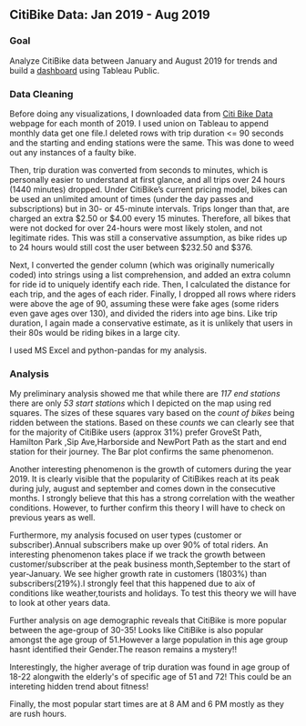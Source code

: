 ## CitiBike Data: Jan 2019 - Aug 2019

### Goal
Analyze CitiBike data between January and August 2019 for trends and build a [dashboard](https://public.tableau.com/profile/surabhi.sood3293#!/) using Tableau Public. 

### Data Cleaning
Before doing any visualizations, I downloaded data from [Citi Bike Data](https://www.citibikenyc.com/system-data) webpage for each month of 2019. I used union on Tableau to append monthly data get one file.I deleted rows with trip duration <= 90 seconds and the starting and ending stations were the same. This was done to weed out any instances of a faulty bike.

Then, trip duration was converted from seconds to minutes, which is personally easier to understand at first glance, and all trips over 24 hours (1440 minutes) dropped. Under CitiBike’s current pricing model, bikes can be used an unlimited amount of times (under the day passes and subscriptions) but in 30- or 45-minute intervals. Trips longer than that, are charged an extra $2.50 or $4.00 every 15 minutes. Therefore, all bikes that were not docked for over 24-hours were most likely stolen, and not legitimate rides. This was still a conservative assumption, as bike rides up to 24 hours would still cost the user between $232.50 and $376.

Next, I converted the gender column (which was originally numerically coded) into strings using a list comprehension, and added an extra column for ride id to uniquely identify each ride. Then, I calculated the distance for each trip, and the ages of each rider. Finally, I dropped all rows where riders were above the age of 90, assuming these were fake ages (some riders even gave ages over 130), and divided the riders into age bins. Like trip duration, I again made a conservative estimate, as it is unlikely that users in their 80s would be riding bikes in a large city.

I used MS Excel and python-pandas for my analysis.

### Analysis

My preliminary analysis showed me that while there are *117 end stations* there are only *53 start stations* which I depicted on the map using red squares. The sizes of these squares vary based on the *count of bikes* being ridden between the stations. Based on these *counts* we can clearly see that for the majority of CitiBike users (approx 31%) prefer GroveSt Path, Hamilton Park ,Sip Ave,Harborside and NewPort Path as the start and end station for their journey. The Bar plot confirms the same phenomenon.

Another interesting phenomenon is the growth of cutomers during the year 2019. It is clearly visible that the popularity of CitiBikes reach at its peak during july, august and september and comes down in the consecutive months. I strongly believe that this has a strong correlation with the weather conditions. However, to further confirm this theory I will have to check on previous years as well.

Furthermore, my analysis focused on user types (customer or subscriber).Annual subscribers make up over 90% of total riders. An interesting phenomenon takes place if we track the growth between customer/subscriber at the peak business month,September to the start of year-January. We see higher growth rate in customers (1803%) than subscribers(219%).I strongly feel that this happened due to aix of conditions like weather,tourists and holidays. To test this theory we will have to look at other years data.

Further analysis on age demographic reveals that CitiBike is more popular between the age-group of 30-35! Looks like CitiBike is also popular amongst the age group of 51.However a large population in this age group hasnt identified their Gender.The reason remains a mystery!!

Interestingly, the higher average of trip duration was found in age group of 18-22 alongwith the elderly's of specific age of 51 and 72! This could be an intereting hidden trend about fitness! 

Finally, the most popular start times are at 8 AM and 6 PM mostly as they are rush hours.


